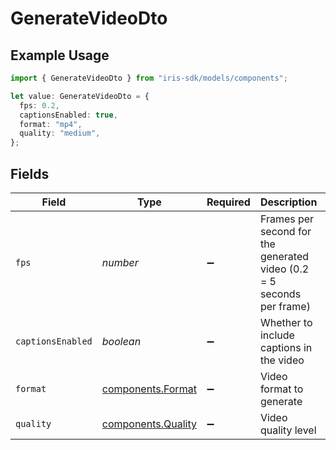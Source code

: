 # GenerateVideoDto

## Example Usage

```typescript
import { GenerateVideoDto } from "iris-sdk/models/components";

let value: GenerateVideoDto = {
  fps: 0.2,
  captionsEnabled: true,
  format: "mp4",
  quality: "medium",
};
```

## Fields

| Field                                                                 | Type                                                                  | Required                                                              | Description                                                           | Example                                                               |
| --------------------------------------------------------------------- | --------------------------------------------------------------------- | --------------------------------------------------------------------- | --------------------------------------------------------------------- | --------------------------------------------------------------------- |
| `fps`                                                                 | *number*                                                              | :heavy_minus_sign:                                                    | Frames per second for the generated video (0.2 = 5 seconds per frame) | 0.2                                                                   |
| `captionsEnabled`                                                     | *boolean*                                                             | :heavy_minus_sign:                                                    | Whether to include captions in the video                              | true                                                                  |
| `format`                                                              | [components.Format](../../models/components/format.md)                | :heavy_minus_sign:                                                    | Video format to generate                                              | mp4                                                                   |
| `quality`                                                             | [components.Quality](../../models/components/quality.md)              | :heavy_minus_sign:                                                    | Video quality level                                                   | medium                                                                |